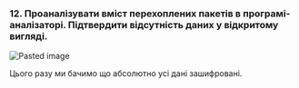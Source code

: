 ### 12. Проаналізувати вміст перехоплених пакетів в програмі-аналізаторі. Підтвердити відсутність даних у відкритому вигляді.

![Pasted image](https://github.com/oleksandrblazhko/ai-191-troiak/assets/95746995/558b2631-0eb7-483e-93df-07a4b0984dbe)

Цього разу ми бачимо що абсолютно усі дані зашифровані.
